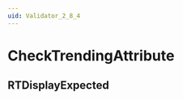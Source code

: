```yaml
---
uid: Validator_2_8_4
---
```


# CheckTrendingAttribute

## RTDisplayExpected

<!-- Description, Properties, ... sections are auto-generated. -->
<!-- REPLACE ME AUTO-GENERATION -->

<!-- Uncomment to add extra details -->
<!--### Details-->

<!-- Uncomment to add example code -->
<!--### Example code-->
